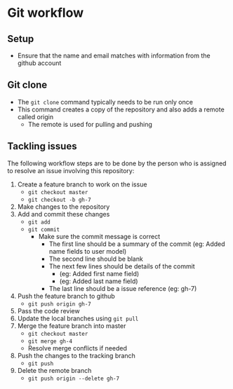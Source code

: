 # Git workflow

## Setup
* Ensure that the name and email matches with information from the github account

## Git clone
* The ```git clone``` command typically needs to be run only once
* This command creates a copy of the repository and also adds a remote called origin
  * The remote is used for pulling and pushing

## Tackling issues
The following workflow steps are to be done by the person who is assigned to resolve an issue involving this repository:
 1. Create a feature branch to work on the issue
    * ```git checkout master```
    * ```git checkout -b gh-7```
 2. Make changes to the repository
 3. Add and commit these changes
    * ```git add```
    * ```git commit```
      * Make sure the commit message is correct
        * The first line should be a summary of the commit (eg: Added name fields to user model)
        * The second line should be blank
        * The next few lines should be details of the commit
          * (eg: Added first name field)
          * (eg: Added last name field)
        * The last line should be a issue reference (eg: gh-7)
 4. Push the feature branch to github
    * ```git push origin gh-7```
 5. Pass the code review
 6. Update the local branches using ```git pull```
 7. Merge the feature branch into master
    * ```git checkout master```
    * ```git merge gh-4```
    * Resolve merge conflicts if needed
 8. Push the changes to the tracking branch
    * ```git push```
 9. Delete the remote branch
    * ```git push origin --delete gh-7```
